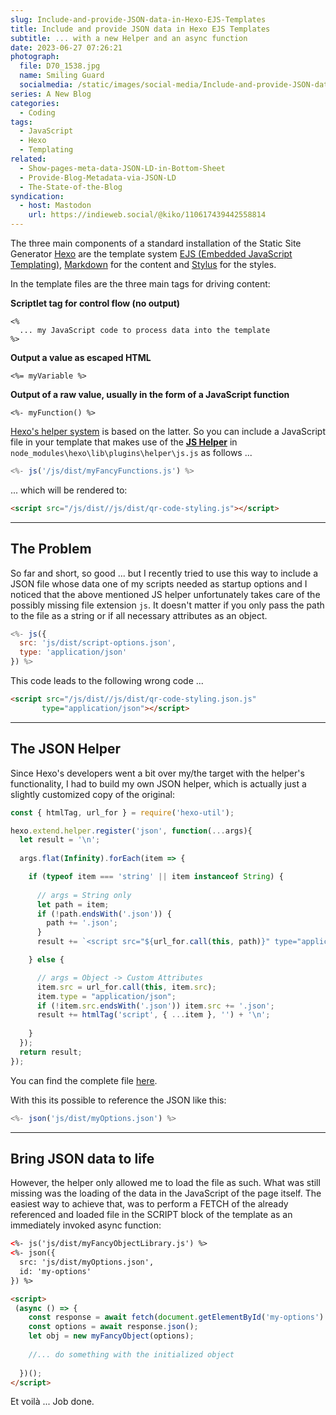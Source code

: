 ```yaml
---
slug: Include-and-provide-JSON-data-in-Hexo-EJS-Templates
title: Include and provide JSON data in Hexo EJS Templates
subtitle: ... with a new Helper and an async function
date: 2023-06-27 07:26:21
photograph:
  file: D70_1538.jpg
  name: Smiling Guard
  socialmedia: /static/images/social-media/Include-and-provide-JSON-data-in-Hexo-EJS-Templates.jpg
series: A New Blog
categories:
  - Coding
tags:
  - JavaScript
  - Hexo
  - Templating
related:
  - Show-pages-meta-data-JSON-LD-in-Bottom-Sheet
  - Provide-Blog-Metadata-via-JSON-LD
  - The-State-of-the-Blog
syndication:
  - host: Mastodon
    url: https://indieweb.social/@kiko/110617439442558814
---
```


The three main components of a standard installation of the Static Site Generator [Hexo](https:\\hexo.io) are the template system [EJS (Embedded JavaScript Templating)](https://ejs.co/), [Markdown](https://en.wikipedia.org/wiki/Markdown) for the content and [Stylus](https://stylus-lang.com/) for the styles.

In the template files are the three main tags for driving content:

**Scriptlet tag for control flow (no output)**

```ejs
<%
  ... my JavaScript code to process data into the template
%>
```

**Output a value as escaped HTML**

```ejs
<%= myVariable %>
```

**Output of a raw value, usually in the form of a JavaScript function**

```ejs
<%- myFunction() %>
```

[Hexo's helper system](https://hexo.io/docs/helpers) is based on the latter. So you can include a JavaScript file in your template that makes use of the [**JS Helper**](https://hexo.io/docs/helpers#js) in ``node_modules\hexo\lib\plugins\helper\js.js`` as follows ...

```js
<%- js('/js/dist/myFancyFunctions.js') %>
```

... which will be rendered to:

```html
<script src="/js/dist//js/dist/qr-code-styling.js"></script>
```

---

## The Problem

So far and short, so good ... but I recently tried to use this way to include a JSON file whose data one of my scripts needed as startup options and I noticed that the above mentioned JS helper unfortunately takes care of the possibly missing file extension ``js``. It doesn't matter if you only pass the path to the file as a string or if all necessary attributes as an object.

<!-- more -->

```js
<%- js({
  src: 'js/dist/script-options.json',
  type: 'application/json'
}) %>
```

This code leads to the following wrong code ...

```html
<script src="/js/dist//js/dist/qr-code-styling.json.js" 
       type="application/json"></script>
```

---

## The JSON Helper

Since Hexo's developers went a bit over my/the target with the helper's functionality, I had to build my own JSON helper, which is actually just a slightly customized copy of the original:

```js themes\landscape\scripts\json-helper.js
const { htmlTag, url_for } = require('hexo-util');

hexo.extend.helper.register('json', function(...args){
  let result = '\n';
  
  args.flat(Infinity).forEach(item => {

    if (typeof item === 'string' || item instanceof String) {
      
      // args = String only
      let path = item;
      if (!path.endsWith('.json')) {
        path += '.json';
      }
      result += `<script src="${url_for.call(this, path)}" type="application/json"></script>\n`;

    } else {

      // args = Object -> Custom Attributes
      item.src = url_for.call(this, item.src);
      item.type = "application/json";
      if (!item.src.endsWith('.json')) item.src += '.json';
      result += htmlTag('script', { ...item }, '') + '\n';
    
    }
  });
  return result;
});
```

You can find the complete file [here](https://github.com/kristofzerbe/kiko.io/blob/master/themes/landscape/scripts/json-helper.js).

With this its possible to reference the JSON like this:

```js
<%- json('js/dist/myOptions.json') %>
```

---

## Bring JSON data to life

However, the helper only allowed me to load the file as such. What was still missing was the loading of the data in the JavaScript of the page itself. The easiest way to achieve that, was to perform a FETCH of the already referenced and loaded file in the SCRIPT block of the template as an immediately invoked async function:

```html EJS File
<%- js('js/dist/myFancyObjectLibrary.js') %>
<%- json({
  src: 'js/dist/myOptions.json', 
  id: 'my-options'
}) %>

<script>
 (async () => {
    const response = await fetch(document.getElementById('my-options').src);
    const options = await response.json();    
    let obj = new myFancyObject(options);
    
    //... do something with the initialized object
    
  })();
</script>
```

Et voilà ... Job done.
